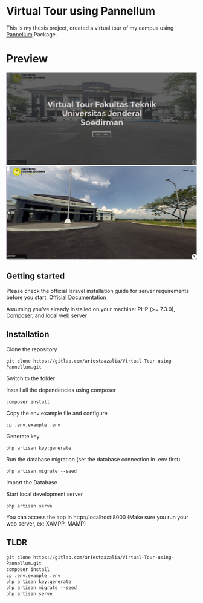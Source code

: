 # Virtual Tour using Pannellum

This is my thesis project, created a virtual tour of my campus using [Pannellum](https://pannellum.org/) Package.

# Preview

![Preview1](public/img/preview.png)
![Preview1](public/img/preview2.png)

## Getting started

Please check the official laravel installation guide for server requirements before you start. [Official Documentation](https://laravel.com/docs/8.x/deployment#server-requirements)

Assuming you've already installed on your machine: PHP (>= 7.3.0), [Composer](https://getcomposer.org/), and local web server

## Installation

Clone the repository
```
git clone https://gitlab.com/ariestaazalia/Virtual-Tour-using-Pannellum.git
```

Switch to the folder

Install all the dependencies using composer
```
composer install
```

Copy the env example file and configure 
```
cp .env.example .env
```

Generate key
```
php artisan key:generate
```

Run the database migration (set the database connection in .env first)
```
php artisan migrate --seed
```

Import the Database

Start local development server
```
php artisan serve
```
You can access the app in http://localhost:8000 (Make sure you run your web server, ex: XAMPP, MAMP)

## TLDR
```
git clone https://gitlab.com/ariestaazalia/Virtual-Tour-using-Pannellum.git
composer install
cp .env.example .env
php artisan key:generate
php artisan migrate --seed
php artisan serve
```

